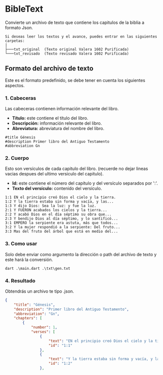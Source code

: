 # BibleText
Convierte un archivo de texto que contiene los capitulos de la biblia a formato Json.

```
Si deseas leer los textos y el avance, puedes entrar en las siguientes carpetas:
|
├───txt_original  (Texto original Valera 1602 Purificada)
└───txt_revisado  (Texto revisado Valera 1602 Purificada)
```

## Formato del archivo de texto
Este es el formato predefinido, se debe tener en cuenta los siguientes aspectos.

### 1. Cabeceras
Las cabeceras contienen información relevante del libro.

- **Título:** este contiene el título del libro.
- **Descripción:** información relevante del libro.
- **Abreviatura:** abreviatura del nombre del libro.

```
#title Génesis
#description Primer libro del Antiguo Testamento
#abbreviation Gn
```

### 2. Cuerpo
Esto son versículos de cada capitulo del libro. (recuerde no dejar lineas vacias despues del ultimo versiculo del capitulo).

- **Id:** este contiene el número del capítulo y del versículo separados por ':'.
- **Texto del versículo:** contenido del versículo.

```
1:1 EN el principio creó Dios el cielo y la tierra.
1:2 Y la tierra estaba sin forma y vacía, y las...
1:3 Y dijo Dios: Sea la luz: y fue la luz.
2:1 Y FUERON acabados los cielos y la tierra...
2:2 Y acabó Dios en el día séptimo su obra que...
2:3 Y bendijo Dios al día séptimo, y lo santificó...
3:1 EMPERO la serpiente era astuta, más que todos...
3:2 Y la mujer respondió a la serpiente: Del fruto...
3:3 Mas del fruto del árbol que está en medio del...
```

### 3. Como usar
Solo debe enviar como argumento la dirección o path del archivo de texto y este hará la conversión.

```
dart .\main.dart .\txt\gen.txt
```

### 4. Resultado
Obtendrás un archivo te tipo .json.

```json
{
    "title": "Génesis",
    "description": "Primer libro del Antiguo Testamento",
    "abbreviation": "Gn",
    "chapters": [
        {
            "number": 1,
            "verses": [
                {
                    "text": "EN el principio creó Dios el cielo y la tierra.",
                    "id": "1:1"
                },
                {
                    "text": "Y la tierra estaba sin forma y vacía, y las tinieblas estaban sobre la faz del abismo, y el Espíritu de Dios se movía sobre la faz de las aguas.",
                    "id": "1:2"
                },
```